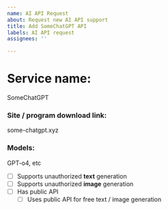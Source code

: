 ```yaml
---
name: AI API Request
about: Request new AI API support
title: Add SomeChatGPT API
labels: AI API request
assignees: ''

---
```


# Service name:
SomeChatGPT

### Site / program download link:
some-chatgpt.xyz

### Models:
GPT-o4, etc

- [ ] Supports unauthorized **text** generation
- [ ] Supports unauthorized **image** generation
- [ ] Has public API
  - [ ] Uses public API for free text / image generation

